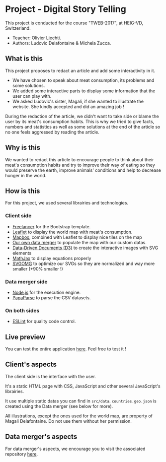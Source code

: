 # Project - Digital Story Telling
This project is conducted for the course "TWEB-2017", at HEIG-VD, Switzerland.

* Teacher: Olivier Liechti.
* Authors: Ludovic Delafontaine & Michela Zucca.

## What is this
This project proposes to redact an article and add some interactivity in it.
	
* We have chosen to speak about meat consumption, its problems and some solutions.
* We added some interactive parts to display some information that the user can play with.
* We asked Ludovic's sister, Magali, if she wanted to illustrate the website. She kindly accepted and did an amazing job !
	
During the redaction of the article, we didn't want to take side or blame the user by its meat's consumption habits. This is why we tried to give facts, numbers and statistics as well as some solutions at the end of the article so no one feels aggressed by reading the article.
	
## Why is this
We wanted to redact this article to encourage people to think about their meat's consumption habits and try to improve their way of eating so they would preserve the earth, improve animals' conditions and help to decrease hunger in the world.

## How is this
For this project, we used several librairies and technologies.

### Client side
* [Freelancer](http://startbootstrap.com/template-overviews/freelancer/) for the Bootstrap template.
* [Leaflet](http://leafletjs.com/) to display the world map with meat's consumption.
* [Mapbox](https://www.mapbox.com/), combined with Leaflet to display nice tiles on the map
* [Our own data merger](https://github.com/heig-vd-tweb2017/digital-story-telling-data-merger) to populate the map with our custom datas.
* [Data-Driven Documents (D3)](https://d3js.org/) to create the interactive images with SVG elements
* [MathJax](https://www.mathjax.org) to display equations properly
* [SVGOMG](https://jakearchibald.github.io/svgomg/) to optimize our SVGs so they are normalized and way more smaller (+90% smaller !)

### Data merger side
* [Node.js](https://nodejs.org/) for the execution engine.
* [PapaParse](http://papaparse.com/) to parse the CSV datasets.

### On both sides
* [ESLint](https://eslint.org/) for quality code control.

## Live preview
You can test the entire application [here](https://heig-vd-tweb2017.github.io/digital-story-telling-client/). Feel free to test it !

## Client's aspects
The client side is the interface with the user.

It's a static HTML page with CSS, JavaScript and other several JavaScript's librairies.

It use multiple static datas you can find in `src/data`. `countries.geo.json` is created using the Data merger (see below for more).

All illustrations, except the ones used for the world map, are property of Magali Delafontaine. Do not use them without her permission.

## Data merger's aspects
For data merger's aspects, we encourage you to visit the associated repository [here](https://github.com/heig-vd-tweb2017/digital-story-telling-data-merger).
